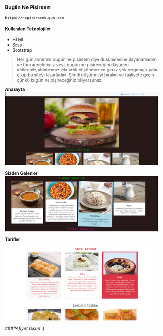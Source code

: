 ### Bugün Ne Pişirsem

```
https://nepisirsembugun.com
```

#### Kullanılan Teknolojiler
- HTML
- Scss
- Bootstrap


>   Her gün annemin bugün ne pişirsem
    diye düşünmesine dayanamadım ve tüm annelerimiz veya bugün ne pişireceğini düşünen
    abilerimiz,ablalarımız için artık düşünmenize gerek yok sloganıyla yola çıkıp bu siteyi tasarladım.
    Şimdi düşünmeyi bırakın ve faaliyete geçin çünkü bugün ne pişireceğiniz biliyorsunuz.

**Anasayfa**
![Slayts](Ekran%20g%C3%B6r%C3%BCnt%C3%BCs%C3%BC%202022-07-10%20205347.png)
<br>

**Sizden Gelenler** 
![Day Menu](Ekran%20g%C3%B6r%C3%BCnt%C3%BCs%C3%BC%202022-07-06%20212323.png)
<br>

**Tarifler**

![Tarifler](Ekran%20g%C3%B6r%C3%BCnt%C3%BCs%C3%BC%202022-07-10%20205917.png)

####*Afiyet Olsun* :)